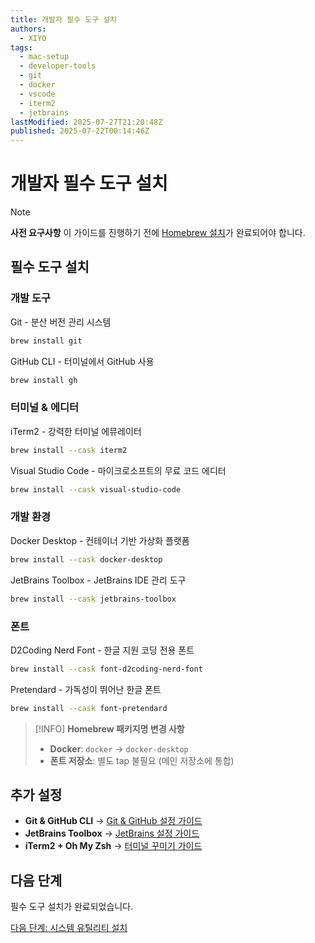 ```yaml
---
title: 개발자 필수 도구 설치
authors:
  - XIYO
tags:
  - mac-setup
  - developer-tools
  - git
  - docker
  - vscode
  - iterm2
  - jetbrains
lastModified: 2025-07-27T21:20:48Z
published: 2025-07-22T00:14:46Z
---
```


# 개발자 필수 도구 설치

> [!NOTE]
> **사전 요구사항**
> 이 가이드를 진행하기 전에 [Homebrew 설치](macos-step00-homebrew-installation)가 완료되어야 합니다.

## 필수 도구 설치

### 개발 도구

Git - 분산 버전 관리 시스템

```bash
brew install git
```

GitHub CLI - 터미널에서 GitHub 사용

```bash
brew install gh
```

### 터미널 & 에디터

iTerm2 - 강력한 터미널 에뮤레이터

```bash
brew install --cask iterm2
```

Visual Studio Code - 마이크로소프트의 무료 코드 에디터

```bash
brew install --cask visual-studio-code
```

### 개발 환경

Docker Desktop - 컨테이너 기반 가상화 플랫폼

```bash
brew install --cask docker-desktop
```

JetBrains Toolbox - JetBrains IDE 관리 도구

```bash
brew install --cask jetbrains-toolbox
```

### 폰트

D2Coding Nerd Font - 한글 지원 코딩 전용 폰트

```bash
brew install --cask font-d2coding-nerd-font
```

Pretendard - 가독성이 뛰어난 한글 폰트

```bash
brew install --cask font-pretendard
```

> [!INFO]
> **Homebrew 패키지명 변경 사항**
>
> - **Docker**: `docker` → `docker-desktop`
> - **폰트 저장소**: 별도 tap 불필요 (메인 저장소에 통합)


## 추가 설정

- **Git & GitHub CLI** → [Git & GitHub 설정 가이드](git-github-setup)
- **JetBrains Toolbox** → [JetBrains 설정 가이드](jetbrains-setup)
- **iTerm2 + Oh My Zsh** → [터미널 꾸미기 가이드](terminal-customization)

## 다음 단계

필수 도구 설치가 완료되었습니다.

[다음 단계: 시스템 유틸리티 설치](macos-step02-system-utilities)
